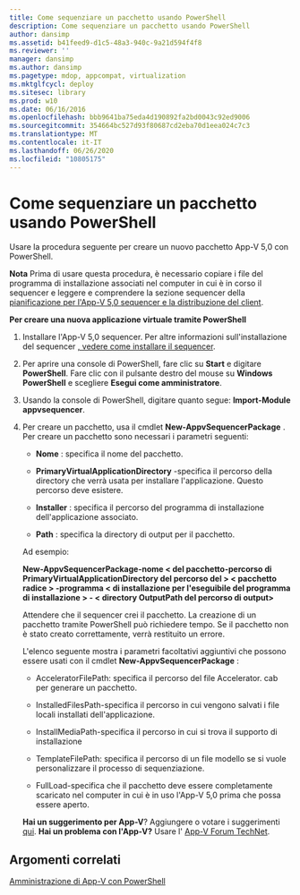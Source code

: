 ```yaml
---
title: Come sequenziare un pacchetto usando PowerShell
description: Come sequenziare un pacchetto usando PowerShell
author: dansimp
ms.assetid: b41feed9-d1c5-48a3-940c-9a21d594f4f8
ms.reviewer: ''
manager: dansimp
ms.author: dansimp
ms.pagetype: mdop, appcompat, virtualization
ms.mktglfcycl: deploy
ms.sitesec: library
ms.prod: w10
ms.date: 06/16/2016
ms.openlocfilehash: bbb9641ba75eda4d190892fa2bd0043c92ed9006
ms.sourcegitcommit: 354664bc527d93f80687cd2eba70d1eea024c7c3
ms.translationtype: MT
ms.contentlocale: it-IT
ms.lasthandoff: 06/26/2020
ms.locfileid: "10805175"
---
```

# Come sequenziare un pacchetto usando PowerShell


Usare la procedura seguente per creare un nuovo pacchetto App-V 5,0 con PowerShell.

**Nota**  Prima di usare questa procedura, è necessario copiare i file del programma di installazione associati nel computer in cui è in corso il sequencer e leggere e comprendere la sezione sequencer della [pianificazione per l'App-V 5,0 sequencer e la distribuzione del client](planning-for-the-app-v-50-sequencer-and-client-deployment.md).

 

**Per creare una nuova applicazione virtuale tramite PowerShell**

1.  Installare l'App-V 5,0 sequencer. Per altre informazioni sull'installazione del sequencer [, vedere come installare il sequencer](how-to-install-the-sequencer-beta-gb18030.md).

2.  Per aprire una console di PowerShell, fare clic su **Start** e digitare **PowerShell**. Fare clic con il pulsante destro del mouse su **Windows PowerShell** e scegliere **Esegui come amministratore**.

3.  Usando la console di PowerShell, digitare quanto segue: **Import-Module appvsequencer**.

4.  Per creare un pacchetto, usa il cmdlet **New-AppvSequencerPackage** . Per creare un pacchetto sono necessari i parametri seguenti:

    -   **Nome** : specifica il nome del pacchetto.

    -   **PrimaryVirtualApplicationDirectory** -specifica il percorso della directory che verrà usata per installare l'applicazione. Questo percorso deve esistere.

    -   **Installer** : specifica il percorso del programma di installazione dell'applicazione associato.

    -   **Path** : specifica la directory di output per il pacchetto.

    Ad esempio:

    **New-AppvSequencerPackage-nome &lt; del pacchetto-percorso di PrimaryVirtualApplicationDirectory del percorso del &gt; &lt; pacchetto radice &gt; -programma &lt; di installazione per l'eseguibile del programma di installazione &gt; - &lt; directory OutputPath del percorso di output&gt;**

    Attendere che il sequencer crei il pacchetto. La creazione di un pacchetto tramite PowerShell può richiedere tempo. Se il pacchetto non è stato creato correttamente, verrà restituito un errore.

    L'elenco seguente mostra i parametri facoltativi aggiuntivi che possono essere usati con il cmdlet **New-AppvSequencerPackage** :

    -   AcceleratorFilePath: specifica il percorso del file Accelerator. cab per generare un pacchetto.

    -   InstalledFilesPath-specifica il percorso in cui vengono salvati i file locali installati dell'applicazione.

    -   InstallMediaPath-specifica il percorso in cui si trova il supporto di installazione

    -   TemplateFilePath: specifica il percorso di un file modello se si vuole personalizzare il processo di sequenziazione.

    -   FullLoad-specifica che il pacchetto deve essere completamente scaricato nel computer in cui è in uso l'App-V 5,0 prima che possa essere aperto.

    **Hai un suggerimento per App-V**? Aggiungere o votare i suggerimenti [qui](http://appv.uservoice.com/forums/280448-microsoft-application-virtualization). **Hai un problema con l'App-V?** Usare l' [App-V Forum TechNet](https://social.technet.microsoft.com/Forums/home?forum=mdopappv).

## Argomenti correlati


[Amministrazione di App-V con PowerShell](administering-app-v-by-using-powershell.md)

 

 






